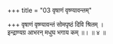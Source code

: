 +++
title = "03 वृषाणं वृष्ण्यावन्तम्"

+++
वृषाणं वृष्ण्यावन्तं सोमपृष्ठं दिवि श्रितम् ।  
इन्द्राण्यग्र आभरन् मधुघ भगाय कम् ॥। ॥ ४ ॥